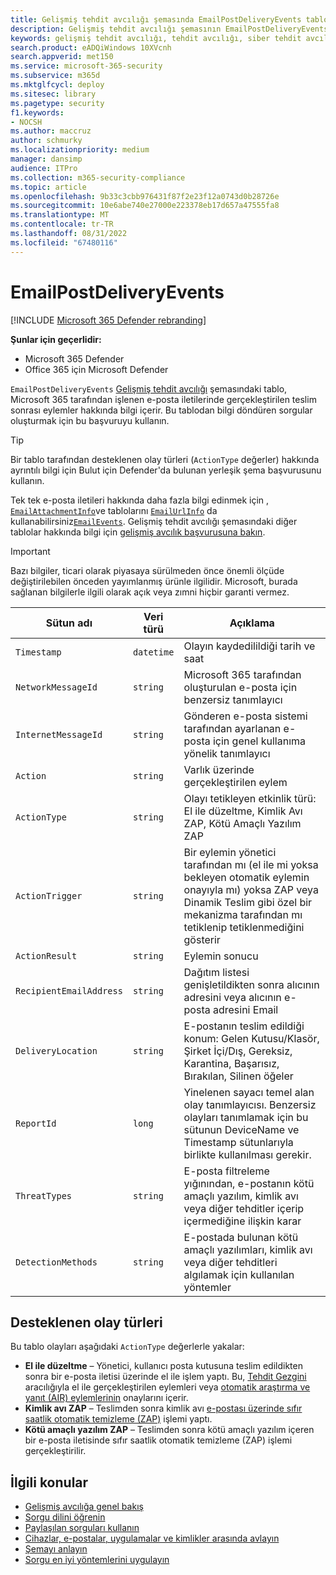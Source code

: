```yaml
---
title: Gelişmiş tehdit avcılığı şemasında EmailPostDeliveryEvents tablosu
description: Gelişmiş tehdit avcılığı şemasının EmailPostDeliveryEvents tablosunda Microsoft 365 e-postalarında gerçekleştirilen teslim sonrası eylemler hakkında bilgi edinin
keywords: gelişmiş tehdit avcılığı, tehdit avcılığı, siber tehdit avcılığı, Microsoft 365 Defender, microsoft 365, m365, arama, sorgu, telemetri, şema başvurusu, kusto, tablo, sütun, veri türü, açıklama, EmailPostDeliveryEvents, ağ ileti kimliği, gönderen, alıcı, ek kimliği, ek adı, kötü amaçlı yazılım kararı, kimlik avı kararı, ek sayısı, bağlantı sayısı, URL sayısı
search.product: eADQiWindows 10XVcnh
search.appverid: met150
ms.service: microsoft-365-security
ms.subservice: m365d
ms.mktglfcycl: deploy
ms.sitesec: library
ms.pagetype: security
f1.keywords:
- NOCSH
ms.author: maccruz
author: schmurky
ms.localizationpriority: medium
manager: dansimp
audience: ITPro
ms.collection: m365-security-compliance
ms.topic: article
ms.openlocfilehash: 9b33c3cbb976431f87f2e23f12a0743d0b28726e
ms.sourcegitcommit: 10e6abe740e27000e223378eb17d657a47555fa8
ms.translationtype: MT
ms.contentlocale: tr-TR
ms.lasthandoff: 08/31/2022
ms.locfileid: "67480116"
---
```

# <a name="emailpostdeliveryevents"></a>EmailPostDeliveryEvents

[!INCLUDE [Microsoft 365 Defender rebranding](../includes/microsoft-defender.md)]


**Şunlar için geçerlidir:**
- Microsoft 365 Defender
- Office 365 için Microsoft Defender

`EmailPostDeliveryEvents` [Gelişmiş tehdit avcılığı](advanced-hunting-overview.md) şemasındaki tablo, Microsoft 365 tarafından işlenen e-posta iletilerinde gerçekleştirilen teslim sonrası eylemler hakkında bilgi içerir. Bu tablodan bilgi döndüren sorgular oluşturmak için bu başvuruyu kullanın.

>[!TIP]
> Bir tablo tarafından desteklenen olay türleri (`ActionType` değerler) hakkında ayrıntılı bilgi için Bulut için Defender'da bulunan yerleşik şema başvurusunu kullanın.

Tek tek e-posta iletileri hakkında daha fazla bilgi edinmek için , [`EmailAttachmentInfo`](advanced-hunting-emailattachmentinfo-table.md)ve tablolarını [`EmailUrlInfo`](advanced-hunting-emailurlinfo-table.md) da kullanabilirsiniz[`EmailEvents`](advanced-hunting-emailevents-table.md). Gelişmiş tehdit avcılığı şemasındaki diğer tablolar hakkında bilgi için [gelişmiş avcılık başvurusuna bakın](advanced-hunting-schema-tables.md).

> [!IMPORTANT]
> Bazı bilgiler, ticari olarak piyasaya sürülmeden önce önemli ölçüde değiştirilebilen önceden yayımlanmış ürünle ilgilidir. Microsoft, burada sağlanan bilgilerle ilgili olarak açık veya zımni hiçbir garanti vermez.

| Sütun adı | Veri türü | Açıklama |
|-------------|-----------|-------------|
| `Timestamp` | `datetime` | Olayın kaydedilildiği tarih ve saat |
| `NetworkMessageId` | `string` | Microsoft 365 tarafından oluşturulan e-posta için benzersiz tanımlayıcı |
| `InternetMessageId` | `string` | Gönderen e-posta sistemi tarafından ayarlanan e-posta için genel kullanıma yönelik tanımlayıcı |
| `Action` | `string` | Varlık üzerinde gerçekleştirilen eylem |
| `ActionType` | `string` | Olayı tetikleyen etkinlik türü: El ile düzeltme, Kimlik Avı ZAP, Kötü Amaçlı Yazılım ZAP |
| `ActionTrigger` | `string` | Bir eylemin yönetici tarafından mı (el ile mi yoksa bekleyen otomatik eylemin onayıyla mı) yoksa ZAP veya Dinamik Teslim gibi özel bir mekanizma tarafından mı tetiklenip tetiklenmediğini gösterir |
| `ActionResult` | `string` | Eylemin sonucu |
| `RecipientEmailAddress` | `string` | Dağıtım listesi genişletildikten sonra alıcının adresini veya alıcının e-posta adresini Email |
| `DeliveryLocation` | `string` | E-postanın teslim edildiği konum: Gelen Kutusu/Klasör, Şirket İçi/Dış, Gereksiz, Karantina, Başarısız, Bırakılan, Silinen öğeler |
| `ReportId` | `long` | Yinelenen sayacı temel alan olay tanımlayıcısı. Benzersiz olayları tanımlamak için bu sütunun DeviceName ve Timestamp sütunlarıyla birlikte kullanılması gerekir. |
| `ThreatTypes` | `string` | E-posta filtreleme yığınından, e-postanın kötü amaçlı yazılım, kimlik avı veya diğer tehditler içerip içermediğine ilişkin karar |
| `DetectionMethods` | `string` | E-postada bulunan kötü amaçlı yazılımları, kimlik avı veya diğer tehditleri algılamak için kullanılan yöntemler |

## <a name="supported-event-types"></a>Desteklenen olay türleri
Bu tablo olayları aşağıdaki `ActionType` değerlerle yakalar:

- **El ile düzeltme** – Yönetici, kullanıcı posta kutusuna teslim edildikten sonra bir e-posta iletisi üzerinde el ile işlem yaptı. Bu, [Tehdit Gezgini](../office-365-security/threat-explorer.md) aracılığıyla el ile gerçekleştirilen eylemleri veya [otomatik araştırma ve yanıt (AIR) eylemlerinin](m365d-autoir-actions.md) onaylarını içerir.
- **Kimlik avı ZAP** – Teslimden sonra kimlik avı [e-postası üzerinde sıfır saatlik otomatik temizleme (ZAP)](../office-365-security/zero-hour-auto-purge.md) işlemi yaptı.
- **Kötü amaçlı yazılım ZAP** – Teslimden sonra kötü amaçlı yazılım içeren bir e-posta iletisinde sıfır saatlik otomatik temizleme (ZAP) işlemi gerçekleştirilir.

## <a name="related-topics"></a>İlgili konular
- [Gelişmiş avcılığa genel bakış](advanced-hunting-overview.md)
- [Sorgu dilini öğrenin](advanced-hunting-query-language.md)
- [Paylaşılan sorguları kullanın](advanced-hunting-shared-queries.md)
- [Cihazlar, e-postalar, uygulamalar ve kimlikler arasında avlayın](advanced-hunting-query-emails-devices.md)
- [Şemayı anlayın](advanced-hunting-schema-tables.md)
- [Sorgu en iyi yöntemlerini uygulayın](advanced-hunting-best-practices.md)
